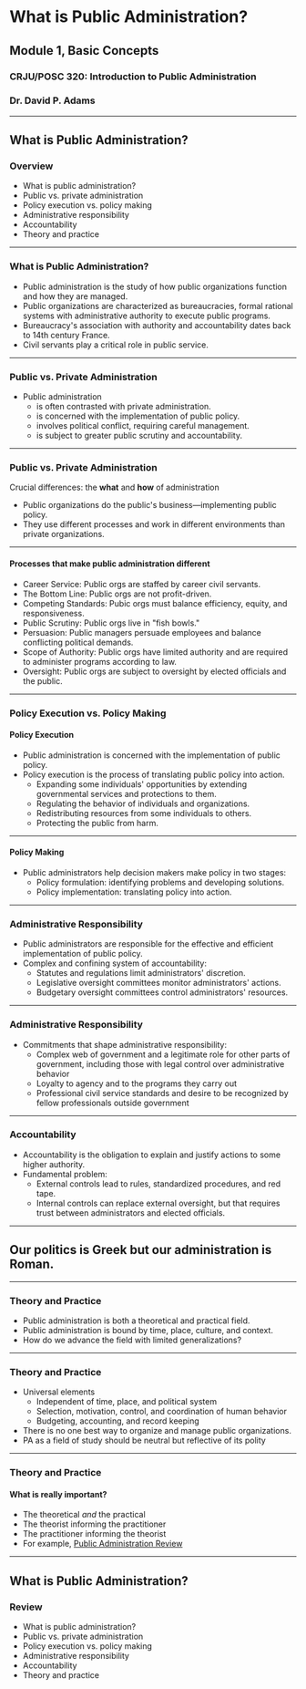 # What is Public Administration?

## Module 1, Basic Concepts

### CRJU/POSC 320: Introduction to Public Administration

### Dr. David P. Adams


---
## What is Public Administration?

### Overview

- What is public administration?
- Public vs. private administration
- Policy execution vs. policy making
- Administrative responsibility
- Accountability
- Theory and practice

---

### What is Public Administration?

- Public administration is the study of how public organizations function and how they are managed.
- Public organizations are characterized as bureaucracies, formal rational systems with administrative authority to execute public programs.
- Bureaucracy's association with authority and accountability dates back to 14th century France.
- Civil servants play a critical role in public service.

---

### Public vs. Private Administration

- Public administration 
  - is often contrasted with private administration.
  - is concerned with the implementation of public policy.
  - involves political conflict, requiring careful management.
  - is subject to greater public scrutiny and accountability.

---

### Public vs. Private Administration

Crucial differences: the **what** and **how** of administration

- Public organizations do the public's business—implementing public policy.
- They use different processes and work in different environments than private organizations.

---

#### Processes that make public administration different

- Career Service: Public orgs are staffed by career civil servants.
- The Bottom Line: Public orgs are not profit-driven.
- Competing Standards: Pubic orgs must balance efficiency, equity, and responsiveness.
- Public Scrutiny: Public orgs live in "fish bowls."
- Persuasion: Public managers persuade employees and balance conflicting political demands.
- Scope of Authority: Public orgs have limited authority and are required to administer programs according to law.
- Oversight: Public orgs are subject to oversight by elected officials and the public.

---

### Policy Execution vs. Policy Making

#### Policy Execution

- Public administration is concerned with the implementation of public policy.
- Policy execution is the process of translating public policy into action.
  - Expanding some individuals' opportunities by extending governmental services and protections to them.
  - Regulating the behavior of individuals and organizations.
  - Redistributing resources from some individuals to others.
  - Protecting the public from harm.

---

#### Policy Making

- Public administrators help decision makers make policy in two stages:
  - Policy formulation: identifying problems and developing solutions.
  - Policy implementation: translating policy into action.

---

### Administrative Responsibility

- Public administrators are responsible for the effective and efficient implementation of public policy.
- Complex and confining system of accountability:
  - Statutes and regulations limit administrators' discretion.
  - Legislative oversight committees monitor administrators' actions.
  - Budgetary oversight committees control administrators' resources.


---

### Administrative Responsibility

- Commitments that shape administrative responsibility:
  - Complex web of government and a legitimate role for other parts of government, including those with legal control over administrative behavior
  - Loyalty to agency and to the programs they carry out
  - Professional civil service standards and desire to be recognized by fellow professionals outside government


---

### Accountability

- Accountability is the obligation to explain and justify actions to some higher authority.
- Fundamental problem:
  - External controls lead to rules, standardized procedures, and red tape.
  - Internal controls can replace external oversight, but that requires trust between administrators and elected officials.

--- 

## Our politics is Greek but our administration is Roman.


---

### Theory and Practice

- Public administration is both a theoretical and practical field.
- Public administration is bound by time, place, culture, and context.
- How do we advance the field with limited generalizations?


--- 

### Theory and Practice

- Universal elements
  - Independent of time, place, and political system
  - Selection, motivation, control, and coordination of human behavior
  - Budgeting, accounting, and record keeping
- There is no one best way to organize and manage public organizations.
- PA as a field of study should be neutral but reflective of its polity

---

### Theory and Practice

#### What is really important?

- The theoretical _and_ the practical
- The theorist informing the practitioner
- The practitioner informing the theorist
- For example, [Public Administration Review]()

---

## What is Public Administration?

### Review

- What is public administration?
- Public vs. private administration
- Policy execution vs. policy making
- Administrative responsibility
- Accountability
- Theory and practice








